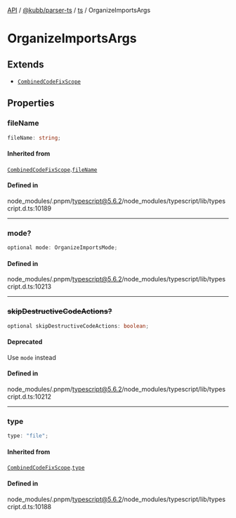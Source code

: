 [API](../../../../../packages.md) / [@kubb/parser-ts](../../../index.md) / [ts](../index.md) / OrganizeImportsArgs

# OrganizeImportsArgs

## Extends

- [`CombinedCodeFixScope`](CombinedCodeFixScope.md)

## Properties

### fileName

```ts
fileName: string;
```

#### Inherited from

[`CombinedCodeFixScope`](CombinedCodeFixScope.md).[`fileName`](CombinedCodeFixScope.md#filename)

#### Defined in

node\_modules/.pnpm/typescript@5.6.2/node\_modules/typescript/lib/typescript.d.ts:10189

***

### mode?

```ts
optional mode: OrganizeImportsMode;
```

#### Defined in

node\_modules/.pnpm/typescript@5.6.2/node\_modules/typescript/lib/typescript.d.ts:10213

***

### ~~skipDestructiveCodeActions?~~

```ts
optional skipDestructiveCodeActions: boolean;
```

#### Deprecated

Use `mode` instead

#### Defined in

node\_modules/.pnpm/typescript@5.6.2/node\_modules/typescript/lib/typescript.d.ts:10212

***

### type

```ts
type: "file";
```

#### Inherited from

[`CombinedCodeFixScope`](CombinedCodeFixScope.md).[`type`](CombinedCodeFixScope.md#type)

#### Defined in

node\_modules/.pnpm/typescript@5.6.2/node\_modules/typescript/lib/typescript.d.ts:10188
